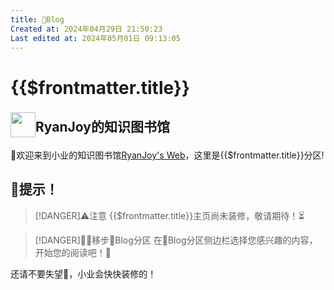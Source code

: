 ```yaml
---
title: 📒Blog
Created at: 2024年04月29日 21:50:23
Last edited at: 2024年05月01日 09:13:05
---
```

# {{$frontmatter.title}}

 


## <p><img src="/avatar.png" style="height:40px;float:left;margin-top:-7px;"/><span >RyanJoy的知识图书馆</span></p>

👏欢迎来到小业的知识图书馆[RyanJoy's Web](https://get1024.github.io/RyanJoy-s_Web/)，这里是{{$frontmatter.title}}分区!

## 🚧提示！
>[!DANGER]⚠️注意
>{{$frontmatter.title}}主页尚未装修，敬请期待！⏳

>[!DANGER]🚶‍♂️移步📒Blog分区
>在📒Blog分区侧边栏选择您感兴趣的内容，开始您的阅读吧！📖

还请不要失望🥺，小业会快快装修的！
